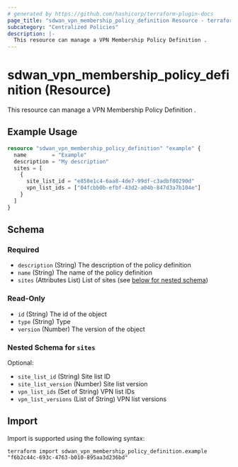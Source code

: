 ```yaml
---
# generated by https://github.com/hashicorp/terraform-plugin-docs
page_title: "sdwan_vpn_membership_policy_definition Resource - terraform-provider-sdwan"
subcategory: "Centralized Policies"
description: |-
  This resource can manage a VPN Membership Policy Definition .
---
```


# sdwan_vpn_membership_policy_definition (Resource)

This resource can manage a VPN Membership Policy Definition .

## Example Usage

```terraform
resource "sdwan_vpn_membership_policy_definition" "example" {
  name        = "Example"
  description = "My description"
  sites = [
    {
      site_list_id = "e858e1c4-6aa8-4de7-99df-c3adbf80290d"
      vpn_list_ids = ["04fcbb0b-efbf-43d2-a04b-847d3a7b104e"]
    }
  ]
}
```

<!-- schema generated by tfplugindocs -->
## Schema

### Required

- `description` (String) The description of the policy definition
- `name` (String) The name of the policy definition
- `sites` (Attributes List) List of sites (see [below for nested schema](#nestedatt--sites))

### Read-Only

- `id` (String) The id of the object
- `type` (String) Type
- `version` (Number) The version of the object

<a id="nestedatt--sites"></a>
### Nested Schema for `sites`

Optional:

- `site_list_id` (String) Site list ID
- `site_list_version` (Number) Site list version
- `vpn_list_ids` (Set of String) VPN list IDs
- `vpn_list_versions` (List of String) VPN list versions

## Import

Import is supported using the following syntax:

```shell
terraform import sdwan_vpn_membership_policy_definition.example "f6b2c44c-693c-4763-b010-895aa3d236bd"
```
